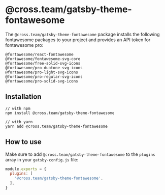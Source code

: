 # @cross.team/gatsby-theme-fontawesome

The `@cross.team/gatsby-theme-fontawesome` package installs the following fontawesome packages to your project and provides an API token for fontawesome pro:

```
@fortawesome/react-fontawesome
@fortawesome/fontawesome-svg-core
@fortawesome/free-solid-svg-icons
@fortawesome/pro-duotone-svg-icons
@fortawesome/pro-light-svg-icons
@fortawesome/pro-regular-svg-icons
@fortawesome/pro-solid-svg-icons
```

## Installation

```
// with npm
npm install @cross.team/gatsby-theme-fontawesome

// with yarn
yarn add @cross.team/gatsby-theme-fontawesome
```

## How to use

Make sure to add `@cross.team/gatsby-theme-fontawesome` to the `plugins` array in your `gatsby-config.js` file:

```javascript
module.exports = {
  plugins: [
    '@cross.team/gatsby-theme-fontawesome',
  ],
}
```
